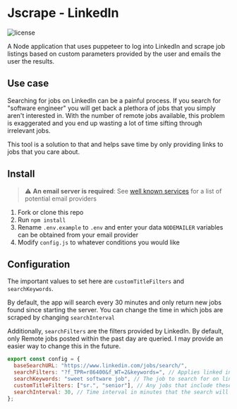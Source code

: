 # Jscrape - LinkedIn

![license](https://img.shields.io/github/license/Christopher-Warren/jscrape?style=flat-square)

A Node application that uses puppeteer to log into LinkedIn and scrape job listings based on custom parameters provided by the user and emails the user the results.

## Use case

Searching for jobs on LinkedIn can be a painful process. If you search for "software engineer" you will get back a plethora of jobs that you simply aren't interested in. With the number of remote jobs available, this problem is exaggerated and you end up wasting a lot of time sifting through irrelevant jobs.

This tool is a solution to that and helps save time by only providing links to jobs that you care about.

## Install

> :warning: **An email server is required**: See [well known services](https://nodemailer.com/smtp/well-known/) for a list of potential email providers

1. Fork or clone this repo
2. Run `npm install`
3. Rename `.env.example` to `.env` and enter your data
   `NODEMAILER` variables can be obtained from your email provider
4. Modify `config.js` to whatever conditions you would like

## Configuration

The important values to set here are `customTitleFilters` and `searchKeywords`.

By default, the app will search every 30 minutes and only return new jobs found since starting the server. You can change the time in which jobs are scraped by changing `searchInterval`

Additionally, `searchFilters` are the filters provided by LinkedIn. By default, only Remote jobs posted within the past day are queried. I may provide an easier way to change this in the future.

```js
export const config = {
  baseSearchURL: "https://www.linkedin.com/jobs/search/",
  searchFilters: "?f_TPR=r86400&f_WT=2&keywords=", // Applies linked in filters 1) date posted: past 24 hrs and 2) remote only
  searchKeywords: "sweet software job", // The job to search for on linkedin
  customTitleFilters: ["sr.", "senior"], // Any jobs that include these terms in the title will be omitted in result
  searchInterval: 30, // Time interval in minutes that the search will execute
};
```
